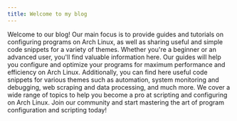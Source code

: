 ```yaml
---
title: Welcome to my blog
---
```

Welcome to our blog! Our main focus is to provide guides and tutorials on configuring programs on Arch Linux, as well as sharing useful and simple code snippets for a variety of themes. Whether you're a beginner or an advanced user, you'll find valuable information here. Our guides will help you configure and optimize your programs for maximum performance and efficiency on Arch Linux.
Additionally, you can find here useful code snippets for various themes such as automation, system monitoring and debugging, web scraping and data processing, and much more. We cover a wide range of topics to help you become a pro at scripting and configuring on Arch Linux. Join our community and start mastering the art of program configuration and scripting today!
